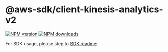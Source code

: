 # @aws-sdk/client-kinesis-analytics-v2

[![NPM version](https://img.shields.io/npm/v/@aws-sdk/client-kinesis-analytics-v2/beta.svg)](https://www.npmjs.com/package/@aws-sdk/client-kinesis-analytics-v2)
[![NPM downloads](https://img.shields.io/npm/dm/@aws-sdk/client-kinesis-analytics-v2.svg)](https://www.npmjs.com/package/@aws-sdk/client-kinesis-analytics-v2)

For SDK usage, please step to [SDK readme](https://github.com/aws/aws-sdk-js-v3).
